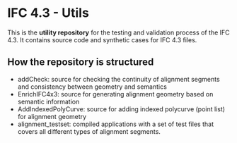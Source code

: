 # IFC 4.3 - Utils
This is the **utility repository** for the testing and validation process of the IFC 4.3. It contains source code and synthetic cases for IFC 4.3 files. 

## How the repository is structured
* addCheck: source for checking the continuity of alignment segments and consistency between geometry and semantics
* EnrichIFC4x3: source for generating alignment geometry based on semantic information
* AddIndexedPolyCurve: source for adding indexed polycurve (point list) for alignment geometry
* alignment_testset: compiled applications with a set of test files that covers all different types of alignment segments.
